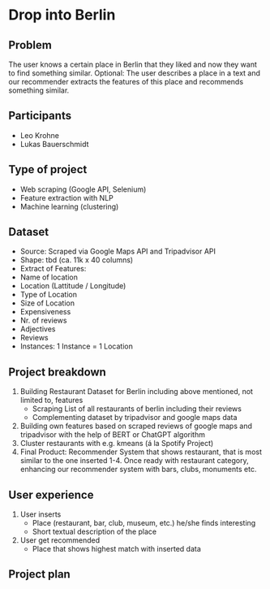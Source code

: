 # Drop into Berlin
## Problem
The user knows a certain place in Berlin that they liked and now they want to find something similar. 
Optional: The user describes a place in a text and our recommender extracts the features of this place and recommends something similar.

## Participants
- Leo Krohne
- Lukas Bauerschmidt

## Type of project
- Web scraping (Google API, Selenium)
- Feature extraction with NLP 
- Machine learning (clustering)

## Dataset
- Source: Scraped via Google Maps API and Tripadvisor API
- Shape: tbd (ca. 11k x 40 columns)
- Extract of Features:
- Name of location
- Location (Lattitude / Longitude)
- Type of Location
- Size of Location
- Expensiveness
- Nr. of reviews
- Adjectives
- Reviews
- Instances: 1 Instance = 1 Location

## Project breakdown
1. Building Restaurant Dataset for Berlin including above mentioned, not limited to, features
    - Scraping List of all restaurants of berlin including their reviews
    - Complementing dataset by tripadvisor and google maps data
2. Building own features based on scraped reviews of google maps and tripadvisor with the help of BERT or ChatGPT algorithm
3. Cluster restaurants with e.g. kmeans (á la Spotify Project)
4. Final Product: Recommender System that shows restaurant, that is most similar to the one inserted
1-4. Once ready with restaurant category, enhancing our recommender system with bars, clubs, monuments etc.

## User experience
1. User inserts
    - Place (restaurant, bar, club, museum, etc.) he/she finds interesting
    - Short textual description of the place
2. User get recommended
    - Place that shows highest match with inserted data

## Project plan

## 
